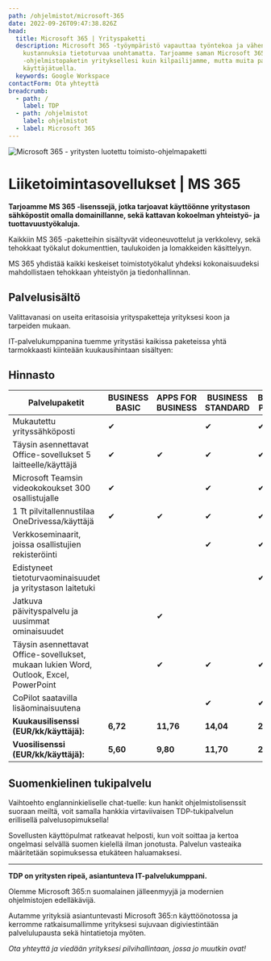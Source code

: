 ```yaml
---
path: /ohjelmistot/microsoft-365
date: 2022-09-26T09:47:38.826Z
head:
  title: Microsoft 365 | Yrityspaketti
  description: Microsoft 365 -työympäristö vapauttaa työntekoa ja vähentää
    kustannuksia tietoturvaa unohtamatta. Tarjoamme saman Microsoft 365
    -ohjelmistopaketin yrityksellesi kuin kilpailijamme, mutta muita paremmalla
    käyttäjätuella.
  keywords: Google Workspace
contactForm: Ota yhteyttä
breadcrumb:
  - path: /
    label: TDP
  - path: /ohjelmistot
    label: ohjelmistot
  - label: Microsoft 365
---
```

![Microsoft 365 - yritysten luotettu toimisto-ohjelmapaketti](/assets/365-tinified.jpg "Microsoft 365")

# Liiketoimintasovellukset | MS 365

**Tarjoamme MS 365 -lisenssejä, jotka tarjoavat käyttöönne yritystason sähköpostit omalla domainillanne, sekä kattavan kokoelman yhteistyö- ja tuottavuustyökaluja.**

Kaikkiin MS 365  -paketteihin sisältyvät videoneuvottelut ja verkkolevy, sekä tehokkaat työkalut dokumenttien, taulukoiden ja lomakkeiden käsittelyyn.

MS 365 yhdistää kaikki keskeiset toimistotyökalut yhdeksi kokonaisuudeksi mahdollistaen tehokkaan yhteistyön ja tiedonhallinnan. 

## Palvelusisältö

Valittavanasi on useita eritasoisia yrityspaketteja yrityksesi koon ja tarpeiden mukaan. 

IT-palvelukumppanina tuemme yritystäsi kaikissa paketeissa yhtä tarmokkaasti kiinteään kuukausihintaan sisältyen:

## Hinnasto

| Palvelupaketit                                                                         | BUSINESS BASIC | APPS FOR BUSINESS | BUSINESS STANDARD | BUSINESS PREMIUM |
| -------------------------------------------------------------------------------------- | -------------- | ----------------- | ----------------- | ---------------- |
| M﻿ukautettu yrityssähköposti                                                           | ✔              |                   | ✔                 | ✔                |
| Täysin asennettavat Office-sovellukset  5 laitteelle/käyttäjä                          | ✔              | ✔                 | ✔                 | ✔                |
| Microsoft Teamsin videokokoukset 300 osallistujalle                                    | ✔              |                   | ✔                 | ✔                |
| 1 Tt pilvitallennustilaa OneDrivessa/käyttäjä                                          | ✔              | ✔                 | ✔                 | ✔                |
| Verkkoseminaarit, joissa osallistujien rekisteröinti                                   |                |                   | ✔                 | ✔                |
| Edistyneet tietoturvaominaisuudet ja yritystason laitetuki                             |                |                   |                   | ✔                |
| Jatkuva päivityspalvelu ja uusimmat ominaisuudet                                       |                | ✔                 |                   |                  |
| Täysin asennettavat Office-sovellukset, mukaan lukien Word, Outlook, Excel, PowerPoint |                | ✔                 |  ✔                 | ✔                 |
| CoPilot saatavilla lisäominaisuutena                                                   |                |                   | ✔                 | ✔                |
| **Kuukausilisenssi (EUR/kk/käyttäjä):**                                                | **6,72**       | **11,76**         | **14,04**         | **24,72**        |
| **Vuosilisenssi (EUR/kk/käyttäjä):**                                                   | **5,60**       | **9,80**          | **11,70**         | **20,60**        |

## Suomenkielinen tukipalvelu

Vaihtoehto englanninkieliselle chat-tuelle: kun hankit ohjelmistolisenssit suoraan meiltä, voit samalla hankkia virtaviivaisen TDP-tukipalvelun erillisellä palvelusopimuksella! 

Sovellusten käyttöpulmat ratkeavat helposti, kun voit soittaa ja kertoa ongelmasi selvällä suomen kielellä ilman jonotusta. Palvelun vasteaika määritetään sopimuksessa etukäteen haluamaksesi.

- - -

**TDP on yritysten ripeä, asiantunteva IT-palvelukumppani.** 

Olemme Microsoft 365:n suomalainen jälleenmyyjä ja modernien ohjelmistojen edelläkävijä. 

Autamme yrityksiä asiantuntevasti Microsoft 365:n käyttöönotossa ja kerromme ratkaisumallimme yrityksesi sujuvaan digiviestintään palvelulupausta sekä hintatietoja myöten. 

*Ota yhteyttä ja viedään yrityksesi pilvihallintaan, jossa jo muutkin ovat!*